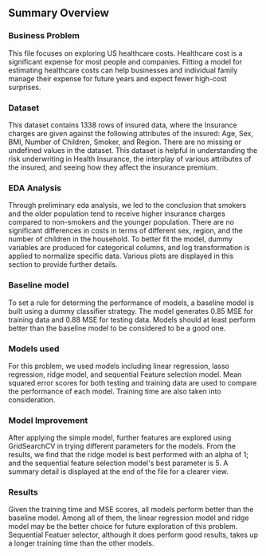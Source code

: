 ## Summary Overview 
### Business Problem  
This file focuses on exploring US healthcare costs. Healthcare cost is a significant expense for most people and companies. Fitting a model for estimating healthcare costs can help businesses and individual family manage their expense for future years and expect fewer high-cost surprises.
### Dataset
This dataset contains 1338 rows of insured data, where the Insurance charges are given against the following attributes of the insured: Age, Sex, BMI, Number of Children, Smoker, and Region. There are no missing or undefined values in the dataset. This dataset is helpful in understanding the risk underwriting in Health Insurance, the interplay of various attributes of the insured, and seeing how they affect the insurance premium.
### EDA Analysis 
Through preliminary eda analysis, we led to the conclusion that smokers and the older population tend to receive higher insurance charges compared to non-smokers and the younger population. There are no significant differences in costs in terms of different sex, region, and the number of children in the household. To better fit the model, dummy variables are produced for categorical columns, and log transformation is applied to normalize specific data. Various plots are displayed in this section to provide further details.
### Baseline model 
To set a rule for determing the performance of models, a baseline model is built using a dummy classifier strategy. The model generates 0.85 MSE for training data and 0.88 MSE for testing data. Models should at least perform better than the baseline model to be considered to be a good one.
### Models used 
For this problem, we used models including linear regression, lasso regression, ridge model, and sequential Feature selection model. Mean squared error scores for both testing and training data are used to compare the performance of each model. Training time are also taken into consideration.
### Model Improvement 
After applying the simple model, further features are explored using GridSearchCV in trying different parameters for the models. From the results, we find that the ridge model is best performed with an alpha of 1; and the sequential feature selection model's best parameter is 5. A summary detail is displayed at the end of the file for a clearer view.
### Results 
Given the training time and MSE scores, all models perform better than the baseline model. Among all of them, the linear regression model and ridge model may be the better choice for future exploration of this problem. Sequential Featuer selector, although it does perform good results, takes up a longer training time than the other models.
